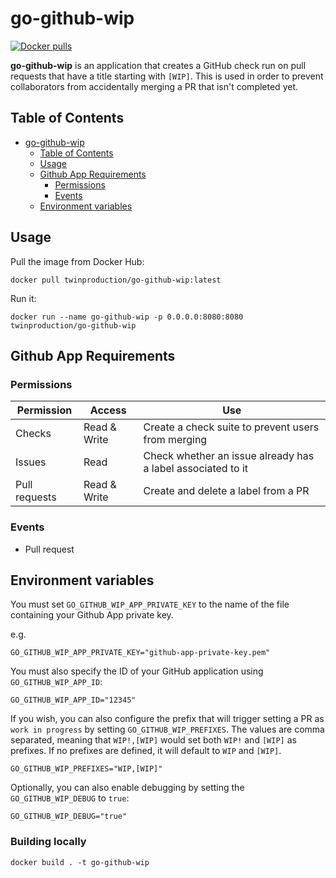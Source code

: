 # go-github-wip

[![Docker pulls](https://img.shields.io/docker/pulls/twinproduction/go-github-wip.svg)](https://cloud.docker.com/repository/docker/twinproduction/go-github-wip)

**go-github-wip** is an application that creates a GitHub check run on pull requests that 
have a title starting with `[WIP]`. This is used in order to prevent collaborators from
accidentally merging a PR that isn't completed yet.


## Table of Contents

- [go-github-wip](#go-github-wip)
  * [Table of Contents](#table-of-contents)
  * [Usage](#usage)
  * [Github App Requirements](#github-app-requirements)
    - [Permissions](#permissions)
    - [Events](#events)
  * [Environment variables](#environment-variables)


## Usage

Pull the image from Docker Hub:

```
docker pull twinproduction/go-github-wip:latest
```

Run it:

```
docker run --name go-github-wip -p 0.0.0.0:8080:8080 twinproduction/go-github-wip
```


## Github App Requirements

### Permissions

| Permission    | Access       | Use                                                         | 
|---------------|--------------|-------------------------------------------------------------|
| Checks        | Read & Write | Create a check suite to prevent users from merging          |
| Issues        | Read         | Check whether an issue already has a label associated to it |
| Pull requests | Read & Write | Create and delete a label from a PR                         |


### Events

- Pull request


## Environment variables

You must set `GO_GITHUB_WIP_APP_PRIVATE_KEY` to the name of the file containing your Github App private key.

e.g.

```
GO_GITHUB_WIP_APP_PRIVATE_KEY="github-app-private-key.pem"
```

You must also specify the ID of your GitHub application using `GO_GITHUB_WIP_APP_ID`:

```
GO_GITHUB_WIP_APP_ID="12345"
```

If you wish, you can also configure the prefix that will trigger setting a PR as `work in progress` by setting `GO_GITHUB_WIP_PREFIXES`. The values are comma separated, meaning that `WIP!,[WIP]` would set both `WIP!` and `[WIP]` as prefixes. If no prefixes are defined, it will default to `WIP` and `[WIP]`.

```
GO_GITHUB_WIP_PREFIXES="WIP,[WIP]"
```

Optionally, you can also enable debugging by setting the `GO_GITHUB_WIP_DEBUG` to `true`:

```
GO_GITHUB_WIP_DEBUG="true"
```


### Building locally

```
docker build . -t go-github-wip
```
